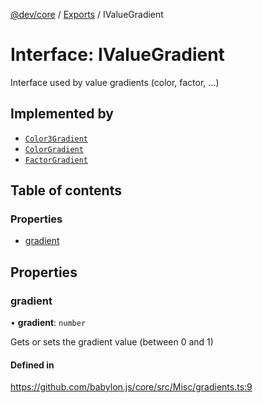 [@dev/core](../README.md) / [Exports](../modules.md) / IValueGradient

# Interface: IValueGradient

Interface used by value gradients (color, factor, ...)

## Implemented by

- [`Color3Gradient`](../classes/Color3Gradient.md)
- [`ColorGradient`](../classes/ColorGradient.md)
- [`FactorGradient`](../classes/FactorGradient.md)

## Table of contents

### Properties

- [gradient](IValueGradient.md#gradient)

## Properties

### gradient

• **gradient**: `number`

Gets or sets the gradient value (between 0 and 1)

#### Defined in

https://github.com/babylon.js/core/src/Misc/gradients.ts:9
